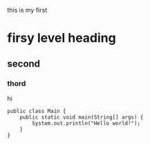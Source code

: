 this is my first 
# firsy level heading
## second
### thord


hi
````
public class Main {
    public static void main(String[] args) {
        System.out.println("Hello world!");
    }
}
````
